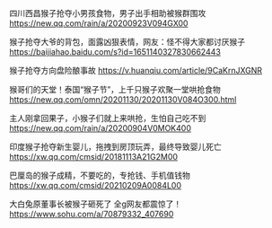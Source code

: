 四川西昌猴子抢夺小男孩食物，男子出手相助被猴群围攻
https://new.qq.com/rain/a/20200923V094GX00

猴子抢夺大爷的背包，面露凶狠表情，网友：怪不得大家都讨厌猴子
https://baijiahao.baidu.com/s?id=1651140327830662443

猴子抢夺方向盘险酿事故
https://v.huanqiu.com/article/9CaKrnJXGNR

猴哥们的天堂！泰国“猴子节”，上千只猴子欢聚一堂哄抢食物
https://new.qq.com/omn/20201130/20201130V084O300.html

主人刚拿回果子，小猴子们就上来哄抢，生怕自己吃不到
https://new.qq.com/rain/a/20200904V0MOK400

印度猴子抢夺新生婴儿，拖拽到房顶玩弄，最终导致婴儿死亡
https://xw.qq.com/cmsid/20181113A21G2M00

巴厘岛的猴子成精，不要吃的，专抢钱、手机值钱物
https://xw.qq.com/cmsid/20210209A0084L00

大白兔原董事长被猴子砸死了 全g网友都震惊了！
https://www.sohu.com/a/70879332_407690

